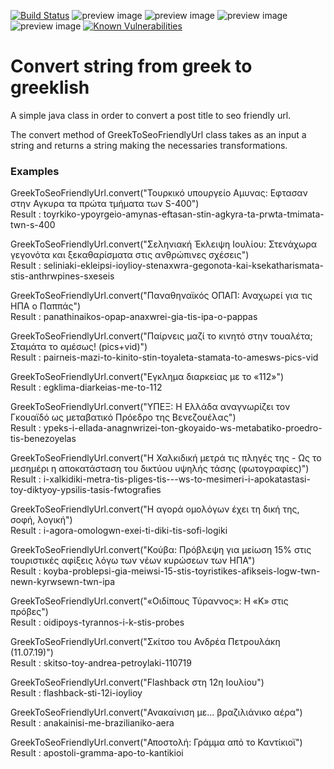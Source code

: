 [![Build Status](https://travis-ci.com/mixaverros88/convert-Greek-To-Greeklish-java.svg?branch=master)](https://travis-ci.com/mixaverros88/convert-Greek-To-Greeklish-java)
![preview image](https://img.shields.io/github/followers/mixaverros88?label=Follow&style=plastic)
![preview image](https://img.shields.io/github/forks/mixaverros88/convert-Greek-To-Greeklish-java?style=plastic)
![preview image](https://img.shields.io/github/stars/mixaverros88/convert-Greek-To-Greeklish-java?style=plastic)
![preview image](https://img.shields.io/github/watchers/mixaverros88/convert-Greek-To-Greeklish-java?style=plastic)
[![Known Vulnerabilities](https://snyk.io/test/github/mixaverros88/convert-Greek-To-Greeklish-java/badge.svg?targetFile=pom.xml)](https://snyk.io/test/github/mixaverros88/convert-Greek-To-Greeklish-java?targetFile=pom.xml)

# Convert string from greek to greeklish

A simple java class in order to convert a post title to seo friendly url.

The convert method of GreekToSeoFriendlyUrl class takes as an input a string and returns a string making the necessaries transformations.

### Examples

GreekToSeoFriendlyUrl.convert("Τουρκικό υπουργείο Αμυνας: Εφτασαν στην Αγκυρα τα πρώτα τμήματα των S-400")<br/>
Result : toyrkiko-ypoyrgeio-amynas-eftasan-stin-agkyra-ta-prwta-tmimata-twn-s-400<br/>

GreekToSeoFriendlyUrl.convert("Σεληνιακή Έκλειψη Ιουλίου: Στενάχωρα γεγονότα και ξεκαθαρίσματα στις ανθρώπινες σχέσεις")<br/>
Result : seliniaki-ekleipsi-ioylioy-stenaxwra-gegonota-kai-ksekatharismata-stis-anthrwpines-sxeseis<br/>

GreekToSeoFriendlyUrl.convert("Παναθηναϊκός ΟΠΑΠ: Αναχωρεί για τις ΗΠΑ ο Παππάς")<br/>
Result : panathinaikos-opap-anaxwrei-gia-tis-ipa-o-pappas<br/>

GreekToSeoFriendlyUrl.convert("Παίρνεις μαζί το κινητό στην τουαλέτα; Σταμάτα το αμέσως! (pics+vid)")<br/>
Result : pairneis-mazi-to-kinito-stin-toyaleta-stamata-to-amesws-pics-vid<br/>

GreekToSeoFriendlyUrl.convert("Εγκλημα διαρκείας με το «112»")<br/>
Result : egklima-diarkeias-me-to-112<br/>

GreekToSeoFriendlyUrl.convert("ΥΠΕΞ: Η Ελλάδα αναγνωρίζει τον Γκουαϊδό ως μεταβατικό Πρόεδρο της Βενεζουέλας")<br/>
Result : ypeks-i-ellada-anagnwrizei-ton-gkoyaido-ws-metabatiko-proedro-tis-benezoyelas<br/>

GreekToSeoFriendlyUrl.convert("Η Χαλκιδική μετρά τις πληγές της - Ως το μεσημέρι η αποκατάσταση του δικτύου υψηλής τάσης (φωτογραφίες)")<br/>
Result : i-xalkidiki-metra-tis-pliges-tis---ws-to-mesimeri-i-apokatastasi-toy-diktyoy-ypsilis-tasis-fwtografies<br/>

GreekToSeoFriendlyUrl.convert("Η αγορά ομολόγων έχει τη δική της, σοφή, λογική")<br/>
Result : i-agora-omologwn-exei-ti-diki-tis-sofi-logiki<br/>

GreekToSeoFriendlyUrl.convert("Κούβα: Πρόβλεψη για μείωση 15% στις τουριστικές αφίξεις λόγω των νέων κυρώσεων των ΗΠΑ")<br/>
Result : koyba-problepsi-gia-meiwsi-15-stis-toyristikes-afikseis-logw-twn-newn-kyrwsewn-twn-ipa<br/>

GreekToSeoFriendlyUrl.convert("«Οιδίπους Τύραννος»: Η «Κ» στις πρόβες")<br/>
Result : oidipoys-tyrannos-i-k-stis-probes<br/>

GreekToSeoFriendlyUrl.convert("Σκίτσο του Ανδρέα Πετρουλάκη (11.07.19)")<br/>
Result : skitso-toy-andrea-petroylaki-110719<br/>

GreekToSeoFriendlyUrl.convert("Flashback στη 12η Ιουλίου")<br/>
Result : flashback-sti-12i-ioylioy<br/>

GreekToSeoFriendlyUrl.convert("Ανακαίνιση με... βραζιλιάνικο αέρα")<br/>
Result : anakainisi-me-brazilianiko-aera<br/>

GreekToSeoFriendlyUrl.convert("Αποστολή: Γράμμα από το Καντίκιοϊ")<br/>
Result : apostoli-gramma-apo-to-kantikioi<br/>

